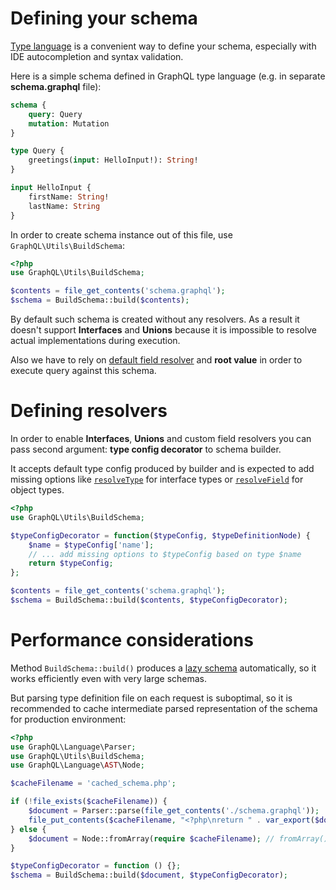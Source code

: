 # Defining your schema

[Type language](http://graphql.org/learn/schema/#type-language) is a convenient way to define your schema,
especially with IDE autocompletion and syntax validation.

Here is a simple schema defined in GraphQL type language (e.g. in separate **schema.graphql** file):

```graphql
schema {
    query: Query
    mutation: Mutation
}

type Query {
    greetings(input: HelloInput!): String!
}

input HelloInput {
    firstName: String!
    lastName: String
}
```

In order to create schema instance out of this file, use `GraphQL\Utils\BuildSchema`:

```php
<?php
use GraphQL\Utils\BuildSchema;

$contents = file_get_contents('schema.graphql');
$schema = BuildSchema::build($contents);
```

By default such schema is created without any resolvers. As a result it doesn't support **Interfaces** and **Unions**
because it is impossible to resolve actual implementations during execution.

Also we have to rely on [default field resolver](/data-fetching/#default-field-resolver) and **root value** in 
order to execute query against this schema.

# Defining resolvers
In order to enable **Interfaces**, **Unions** and custom field resolvers you can pass second argument: 
**type config decorator** to schema builder. 

It accepts default type config produced by builder and is expected to add missing options like 
[`resolveType`](/type-system/interfaces/#configuration-options) for interface types or 
[`resolveField`](/type-system/object-types/#configuration-options) for object types.

```php
<?php
use GraphQL\Utils\BuildSchema;

$typeConfigDecorator = function($typeConfig, $typeDefinitionNode) {
    $name = $typeConfig['name'];
    // ... add missing options to $typeConfig based on type $name
    return $typeConfig;
};

$contents = file_get_contents('schema.graphql');
$schema = BuildSchema::build($contents, $typeConfigDecorator);
```

# Performance considerations
Method `BuildSchema::build()` produces a [lazy schema](/type-system/schema/#lazy-loading-of-types)
automatically, so it works efficiently even with very large schemas.

But parsing type definition file on each request is suboptimal, so it is recommended to cache 
intermediate parsed representation of the schema for production environment:

```php
<?php
use GraphQL\Language\Parser;
use GraphQL\Utils\BuildSchema;
use GraphQL\Language\AST\Node;

$cacheFilename = 'cached_schema.php';

if (!file_exists($cacheFilename)) {
    $document = Parser::parse(file_get_contents('./schema.graphql'));
    file_put_contents($cacheFilename, "<?php\nreturn " . var_export($document->toArray(), true));
} else {
    $document = Node::fromArray(require $cacheFilename); // fromArray() is a lazy operation as well
}

$typeConfigDecorator = function () {};
$schema = BuildSchema::build($document, $typeConfigDecorator);
```